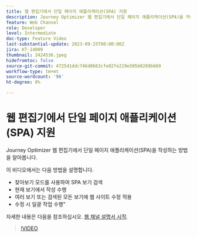 ```yaml
---
title: 웹 편집기에서 단일 페이지 애플리케이션(SPA) 지원
description: Journey Optimizer 웹 편집기에서 단일 페이지 애플리케이션(SPA)을 작성하는 방법을 알아봅니다.
feature: Web Channel
role: Developer
level: Intermediate
doc-type: Feature Video
last-substantial-update: 2023-09-25T00:00:00Z
jira: KT-14009
thumbnail: 3424536.jpeg
hidefromtoc: false
source-git-commit: 472541ddc746d8663cfe02fe219e505b0269b669
workflow-type: tm+mt
source-wordcount: '96'
ht-degree: 0%

---
```



# 웹 편집기에서 단일 페이지 애플리케이션(SPA) 지원

Journey Optimizer 웹 편집기에서 단일 페이지 애플리케이션(SPA)을 작성하는 방법을 알아봅니다.

이 비디오에서는 다음 방법을 설명합니다.

* 찾아보기 모드를 사용하여 SPA 보기 검색
* 현재 보기에서 작성 수행
* 여러 보기 또는 검색된 모든 보기에 웹 사이트 수정 적용
* 수정 시 일괄 작업 수행&quot;

자세한 내용은 다음을 참조하십시오. [웹 채널 설명서 시작](https://experienceleague.adobe.com/docs/journey-optimizer/using/web/get-started-web.html).

>[!VIDEO](https://video.tv.adobe.com/v/3424536/?learn=on)
